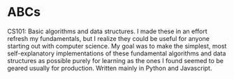 ABCs
====

CS101: Basic algorithms and data structures.
 I made these in an effort refresh my fundamentals, but I realize they could be useful for anyone starting out 
 with computer science. My goal was to make the simplest, most self-explanatory implementations of these 
 fundamental algorithms and data structures as possible purely for learning as the ones I found seemed to be
 geared usually for production.
 Written mainly in Python and Javascript.
